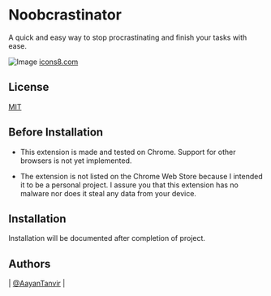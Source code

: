 
# Noobcrastinator

A quick and easy way to stop procrastinating and finish your tasks with ease.


![Image](https://github.com/user-attachments/assets/b6c5745f-81a2-43e0-99eb-af79dcab6af6)
[icons8.com](https://icons8.com/)

## License

[MIT](https://choosealicense.com/licenses/mit/)


## Before Installation

- This extension is made and tested on Chrome. Support for other browsers is not yet implemented.

- The extension is not listed on the Chrome Web Store because I intended it to be a personal project. I assure you that this extension has no malware nor does it steal any data from your device.


## Installation

Installation will be documented after completion of project.

## Authors

| [@AayanTanvir](https://www.github.com/AayanTanvir) |

